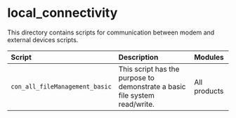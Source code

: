# local_connectivity

This directory contains scripts for communication between modem and external devices scripts.


| **Script** | **Description** | **Modules** |
| :---  | :---  | :---  |
| `con_all_fileManagement_basic` | This script has the purpose to demonstrate a basic file system read/write. | All products |
